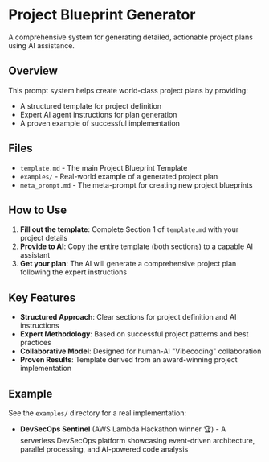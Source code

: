 # Project Blueprint Generator

A comprehensive system for generating detailed, actionable project plans using AI assistance.

## Overview

This prompt system helps create world-class project plans by providing:
- A structured template for project definition
- Expert AI agent instructions for plan generation
- A proven example of successful implementation

## Files

- `template.md` - The main Project Blueprint Template
- `examples/` - Real-world example of a generated project plan
- `meta_prompt.md` - The meta-prompt for creating new project blueprints

## How to Use

1. **Fill out the template**: Complete Section 1 of `template.md` with your project details
2. **Provide to AI**: Copy the entire template (both sections) to a capable AI assistant
3. **Get your plan**: The AI will generate a comprehensive project plan following the expert instructions

## Key Features

- **Structured Approach**: Clear sections for project definition and AI instructions
- **Expert Methodology**: Based on successful project patterns and best practices
- **Collaborative Model**: Designed for human-AI "Vibecoding" collaboration
- **Proven Results**: Template derived from an award-winning project implementation

## Example

See the `examples/` directory for a real implementation:
- **DevSecOps Sentinel** (AWS Lambda Hackathon winner 🏆) - A serverless DevSecOps platform showcasing event-driven architecture, parallel processing, and AI-powered code analysis 